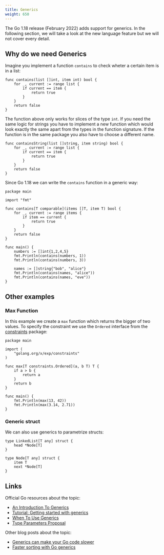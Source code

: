 ```yaml
---
title: Generics
weight: 650
---
```


The Go 1.18 release (February 2022) adds support for generics.
In the following section, we will take a look at the new language feature but we will not cover every detail.


## Why do we need Generics

Imagine you implement a function `contains` to check wheter a certain item is in a list:
```golang
func contains(list []int, item int) bool {
	for _, current := range list {
		if current == item {
			return true
		}
	}
	return false
}
```

The function above only works for slices of the type `int`. If you need the same logic for strings you have to implement a new function which would look exactly the same apart from the types in the function signature. If the function is in the same package you also have to choose a different name.
```golang
func containsString(list []string, item string) bool {
	for _, current := range list {
		if current == item {
			return true
		}
	}
	return false
}
```

Since Go 1.18 we can write the `contains` function in a generic way:
```golang
package main

import "fmt"

func contains[T comparable](items []T, item T) bool {
	for _, current := range items {
		if item == current {
			return true
		}
	}
	return false
}

func main() {
	numbers := []int{1,2,4,5}
	fmt.Println(contains(numbers, 1))
	fmt.Println(contains(numbers, 3))

	names := []string{"bob", "alice"}
	fmt.Println(contains(names, "alice"))
	fmt.Println(contains(names, "eve"))
}
```


## Other examples


### Max Function

In this example we create a `max` function which returns the bigger of two values. To specify the constraint we use the `Ordered` interface from the [constraints](https://pkg.go.dev/golang.org/x/exp/constraints#Ordered) package:
```golang
package main

import (
	"golang.org/x/exp/constraints"
)

func max[T constraints.Ordered](a, b T) T {
	if a > b {
		return a
	}
	return b
}

func main() {
	fmt.Println(max(13, 42))
	fmt.Println(max(3.14, 2.71))
}
```


### Generic struct

We can also use generics to parametrize structs:
```golang
type LinkedList[T any] struct {
	head *Node[T]
}

type Node[T any] struct {
	item T
	next *Node[T]
}
```


## Links

Official Go resources about the topic:

* [An Introduction To Generics](https://go.dev/blog/intro-generics)
* [Tutorial: Getting started with generics](https://go.dev/doc/tutorial/generics)
* [When To Use Generics](https://go.dev/blog/when-generics)
* [Type Parameters Proposal](https://go.googlesource.com/proposal/+/HEAD/design/43651-type-parameters.md)


Other blog posts about the topic:

* [Generics can make your Go code slower](https://planetscale.com/blog/generics-can-make-your-go-code-slower)
* [Faster sorting with Go generics](https://eli.thegreenplace.net/2022/faster-sorting-with-go-generics)
